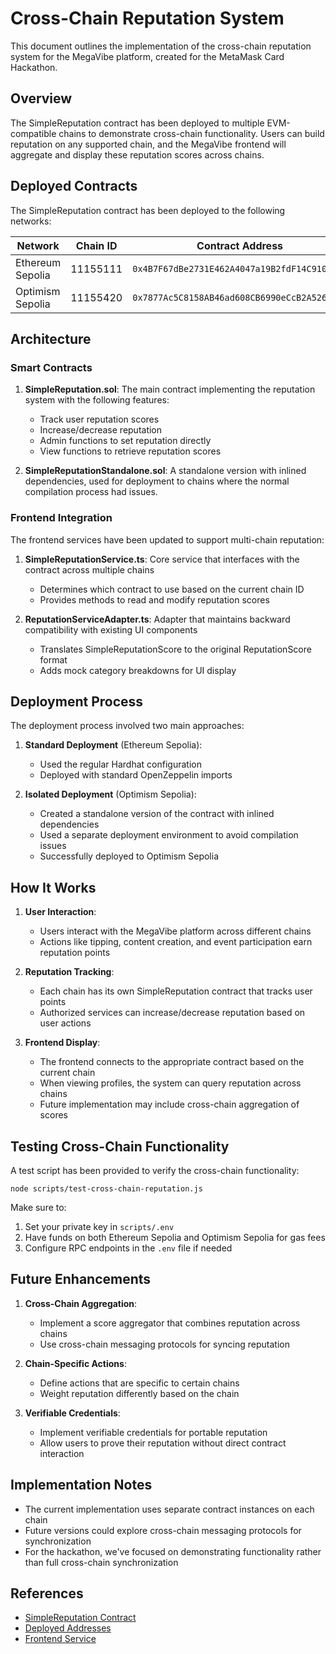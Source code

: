 # Cross-Chain Reputation System

This document outlines the implementation of the cross-chain reputation system for the MegaVibe platform, created for the MetaMask Card Hackathon.

## Overview

The SimpleReputation contract has been deployed to multiple EVM-compatible chains to demonstrate cross-chain functionality. Users can build reputation on any supported chain, and the MegaVibe frontend will aggregate and display these reputation scores across chains.

## Deployed Contracts

The SimpleReputation contract has been deployed to the following networks:

| Network          | Chain ID | Contract Address                             |
| ---------------- | -------- | -------------------------------------------- |
| Ethereum Sepolia | 11155111 | `0x4B7F67dBe2731E462A4047a19B2fdF14C910afEa` |
| Optimism Sepolia | 11155420 | `0x7877Ac5C8158AB46ad608CB6990eCcB2A5265718` |

## Architecture

### Smart Contracts

1. **SimpleReputation.sol**: The main contract implementing the reputation system with the following features:

   - Track user reputation scores
   - Increase/decrease reputation
   - Admin functions to set reputation directly
   - View functions to retrieve reputation scores

2. **SimpleReputationStandalone.sol**: A standalone version with inlined dependencies, used for deployment to chains where the normal compilation process had issues.

### Frontend Integration

The frontend services have been updated to support multi-chain reputation:

1. **SimpleReputationService.ts**: Core service that interfaces with the contract across multiple chains

   - Determines which contract to use based on the current chain ID
   - Provides methods to read and modify reputation scores

2. **ReputationServiceAdapter.ts**: Adapter that maintains backward compatibility with existing UI components
   - Translates SimpleReputationScore to the original ReputationScore format
   - Adds mock category breakdowns for UI display

## Deployment Process

The deployment process involved two main approaches:

1. **Standard Deployment** (Ethereum Sepolia):

   - Used the regular Hardhat configuration
   - Deployed with standard OpenZeppelin imports

2. **Isolated Deployment** (Optimism Sepolia):
   - Created a standalone version of the contract with inlined dependencies
   - Used a separate deployment environment to avoid compilation issues
   - Successfully deployed to Optimism Sepolia

## How It Works

1. **User Interaction**:

   - Users interact with the MegaVibe platform across different chains
   - Actions like tipping, content creation, and event participation earn reputation points

2. **Reputation Tracking**:

   - Each chain has its own SimpleReputation contract that tracks user points
   - Authorized services can increase/decrease reputation based on user actions

3. **Frontend Display**:
   - The frontend connects to the appropriate contract based on the current chain
   - When viewing profiles, the system can query reputation across chains
   - Future implementation may include cross-chain aggregation of scores

## Testing Cross-Chain Functionality

A test script has been provided to verify the cross-chain functionality:

```
node scripts/test-cross-chain-reputation.js
```

Make sure to:

1. Set your private key in `scripts/.env`
2. Have funds on both Ethereum Sepolia and Optimism Sepolia for gas fees
3. Configure RPC endpoints in the `.env` file if needed

## Future Enhancements

1. **Cross-Chain Aggregation**:

   - Implement a score aggregator that combines reputation across chains
   - Use cross-chain messaging protocols for syncing reputation

2. **Chain-Specific Actions**:

   - Define actions that are specific to certain chains
   - Weight reputation differently based on the chain

3. **Verifiable Credentials**:
   - Implement verifiable credentials for portable reputation
   - Allow users to prove their reputation without direct contract interaction

## Implementation Notes

- The current implementation uses separate contract instances on each chain
- Future versions could explore cross-chain messaging protocols for synchronization
- For the hackathon, we've focused on demonstrating functionality rather than full cross-chain synchronization

## References

- [SimpleReputation Contract](../contracts/contracts/SimpleReputation.sol)
- [Deployed Addresses](../contracts/deployed-addresses.json)
- [Frontend Service](../frontend/src/services/core/SimpleReputationService.ts)
